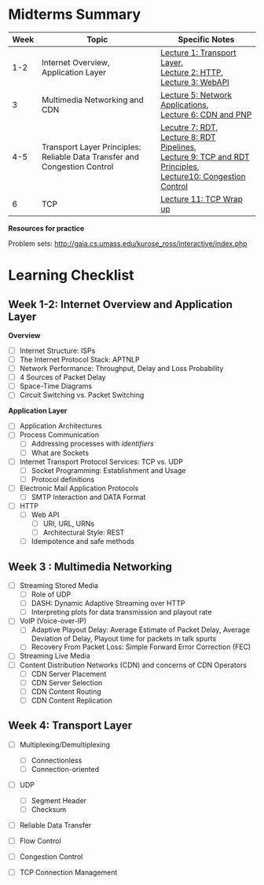 # Midterms Summary

| Week | Topic                                                                          | Specific Notes                                                                                                                                                                                                                                    |
| ---- | ------------------------------------------------------------------------------ | ------------------------------------------------------------------------------------------------------------------------------------------------------------------------------------------------------------------------------------------------- |
| 1-2  | Internet Overview, Application Layer                                           | [Lecture 1: Transport Layer](Lecture1-TransportLayer.md), <br> [Lecture 2: HTTP](Lecture2-HTTP.md), <br> [Lecture 3: WebAPI](Lecture3-WebAPI.md)                                                                                                  |
| 3    | Multimedia Networking and CDN                                                  | [Lecture 5: Network Applications](Lecture5-NetworkApplications.md), <br> [Lecture 6: CDN and PNP](Lecture6-CDN-and-PNP.md)                                                                                                                        |
| 4-5  | Transport Layer Principles: <br> Reliable Data Transfer and Congestion Control | [Lecutre 7: RDT](Lecture7-RDT.md), <br> [Lecture 8: RDT Pipelines](Lecture8-RDTPipelines.md), <br> [Lecture 9: TCP and RDT Principles](Lecture9-TCP_RDT_CC_Principles.md), <br> [Lecture10: Congestion Control](lecture10-Congestion-Control.pdf) |
| 6    | TCP                                                                            | [Lecture 11: TCP Wrap up ](Lecture11-TCPWrapup.md)                                                                                                                                                                                                |

**Resources for practice**

Problem sets: http://gaia.cs.umass.edu/kurose_ross/interactive/index.php

# Learning Checklist
## Week 1-2: Internet Overview and Application Layer

**Overview**
- [ ] Internet Structure: ISPs
- [ ] The Internet Protocol Stack: APTNLP
- [ ] Network Performance: Throughput, Delay and Loss Probability
- [ ] 4 Sources of Packet Delay
- [ ] Space-Time Diagrams
- [ ] Circuit Switching vs. Packet Switching

**Application Layer**
- [ ] Application Architectures
- [ ] Process Communication
  - [ ] Addressing processes with *identifiers*
  - [ ] What are Sockets
- [ ] Internet Transport Protocol Services: TCP vs. UDP
  - [ ] Socket Programming: Establishment and Usage
  - [ ] Protocol definitions
- [ ] Electronic Mail Application Protocols
  - [ ] SMTP Interaction and DATA Format
- [ ] HTTP
  - [ ] Web API
    - [ ] URI, URL, URNs
    - [ ] Architectural Style: REST
  - [ ] Idempotence and safe methods

## Week 3 : Multimedia Networking
  - [ ] Streaming Stored Media
    - [ ] Role of UDP
    - [ ] DASH: Dynamic Adaptive Streaming over HTTP
    - [ ] Interpreting plots for data transmission and playout rate
  - [ ] VoIP (Voice-over-IP)
    - [ ] Adaptive Playout Delay: Average Estimate of Packet Delay, Average Deviation of Delay, Playout time for packets in talk spurts
    - [ ] Recovery From Packet Loss: Simple Forward Error Correction (FEC)
  - [ ] Streaming Live Media
  - [ ] Content Distribution Networks (CDN) and concerns of CDN Operators
    - [ ] CDN Server Placement
    - [ ] CDN Server Selection
    - [ ] CDN Content Routing
    - [ ] CDN Content Replication

## Week 4: Transport Layer

- [ ] Multiplexing/Demultiplexing
  - [ ] Connectionless
  - [ ] Connection-oriented
- [ ] UDP
  - [ ] Segment Header
  - [ ] Checksum
- [ ] Reliable Data Transfer
- [ ] Flow Control
- [ ] Congestion Control
- [ ] TCP Connection Management

